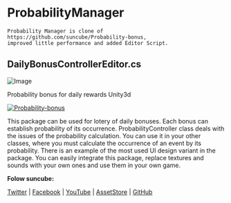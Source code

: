 # ProbabilityManager

```
Probability Manager is clone of https://github.com/suncube/Probability-bonus,
improved little performance and added Editor Script.
```

## DailyBonusControllerEditor.cs

![Image](https://github.com/MohitSethi99/ProbabilityManager/blob/master/Documentation/DailyBonusController.PNG)

Probability bonus for daily rewards Unity3d 

[![Probability-bonus ](/ReadmeSource/preview1.gif)](https://www.youtube.com/watch?v=ORYfFT9ceaM)

This package can be used for lotery of daily bonuses. Each bonus can establish probability of its occurrence. ProbabilityController class deals with the issues of the probability calculation. You can use it in your other classes, where you must calculate the occurrence of an event by its probability. There is an example of the most used UI design variant in the package. You can easily integrate this package, replace textures and sounds with your own ones and use them in your own game.

**Folow suncube:** 

[Twitter](https://twitter.com/suncubestudio) | [Facebook](https://www.facebook.com/suncubestudio/) | [YouTube](https://www.youtube.com/channel/UC4O9GHjx0ovyVYJgMg4aFMA?view_as=subscriber) | [AssetStore](https://assetstore.unity.com/publishers/14506) | [GitHub](https://github.com/suncube)
